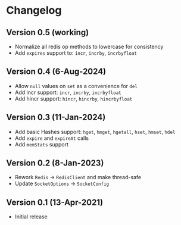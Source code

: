 # Changelog

## Version 0.5 (working)
* Normalize all redis op methods to lowercase for consistency
* Add `expires` support to: `incr`, `incrby`, `incrbyfloat`

## Version 0.4 (6-Aug-2024)
* Allow `null` values on `set` as a convenience for `del`
* Add incr support: `incr`, `incrby`, `incrbyfloat`
* Add hincr support: `hincr`, `hincrby`, `hincrbyfloat`

## Version 0.3 (11-Jan-2024)
* Add basic Hashes support: `hget`, `hmget`, `hgetall`, `hset`, `hmset`, `hdel`
* Add `expire` and `expireAt` calls
* Add `memStats` support

## Version 0.2 (8-Jan-2023)
* Rework `Redis` -> `RedisClient` and make thread-safe
* Update `SocketOptions` -> `SocketConfig`

## Version 0.1 (13-Apr-2021)
* Initial release